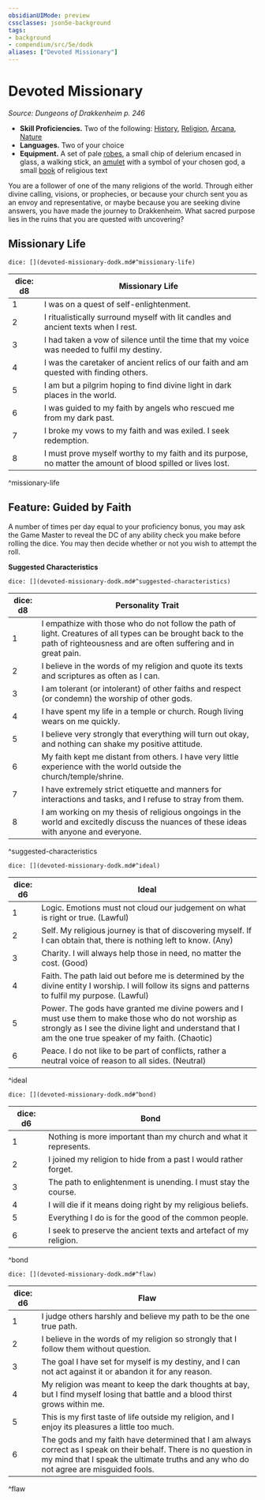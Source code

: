```yaml
---
obsidianUIMode: preview
cssclasses: json5e-background
tags:
- background
- compendium/src/5e/dodk
aliases: ["Devoted Missionary"]
---
```

# Devoted Missionary
*Source: Dungeons of Drakkenheim p. 246*  

- **Skill Proficiencies.** Two of the following: [History](Mechanics/Rules/skills.md#History), [Religion](Mechanics/Rules/skills.md#Religion), [Arcana](Mechanics/Rules/skills.md#Arcana), [Nature](Mechanics/Rules/skills.md#Nature)  
- **Languages.** Two of your choice  
- **Equipment.** A set of pale [robes](Mechanics/items/robes.md), a small chip of delerium encased in glass, a walking stick, an [amulet](Mechanics/items/amulet.md) with a symbol of your chosen god, a small [book](Mechanics/items/book.md) of religious text  

You are a follower of one of the many religions of the world. Through either divine calling, visions, or prophecies, or because your church sent you as an envoy and representative, or maybe because you are seeking divine answers, you have made the journey to Drakkenheim. What sacred purpose lies in the ruins that you are quested with uncovering?

## Missionary Life

`dice: [](devoted-missionary-dodk.md#^missionary-life)`

| dice: d8 | Missionary Life |
|----------|-----------------|
| 1 | I was on a quest of self-enlightenment. |
| 2 | I ritualistically surround myself with lit candles and ancient texts when I rest. |
| 3 | I had taken a vow of silence until the time that my voice was needed to fulfil my destiny. |
| 4 | I was the caretaker of ancient relics of our faith and am quested with finding others. |
| 5 | I am but a pilgrim hoping to find divine light in dark places in the world. |
| 6 | I was guided to my faith by angels who rescued me from my dark past. |
| 7 | I broke my vows to my faith and was exiled. I seek redemption. |
| 8 | I must prove myself worthy to my faith and its purpose, no matter the amount of blood spilled or lives lost. |
^missionary-life

## Feature: Guided by Faith

A number of times per day equal to your proficiency bonus, you may ask the Game Master to reveal the DC of any ability check you make before rolling the dice. You may then decide whether or not you wish to attempt the roll.

**Suggested Characteristics**

`dice: [](devoted-missionary-dodk.md#^suggested-characteristics)`

| dice: d8 | Personality Trait |
|----------|-------------------|
| 1 | I empathize with those who do not follow the path of light. Creatures of all types can be brought back to the path of righteousness and are often suffering and in great pain. |
| 2 | I believe in the words of my religion and quote its texts and scriptures as often as I can. |
| 3 | I am tolerant (or intolerant) of other faiths and respect (or condemn) the worship of other gods. |
| 4 | I have spent my life in a temple or church. Rough living wears on me quickly. |
| 5 | I believe very strongly that everything will turn out okay, and nothing can shake my positive attitude. |
| 6 | My faith kept me distant from others. I have very little experience with the world outside the church/temple/shrine. |
| 7 | I have extremely strict etiquette and manners for interactions and tasks, and I refuse to stray from them. |
| 8 | I am working on my thesis of religious ongoings in the world and excitedly discuss the nuances of these ideas with anyone and everyone. |
^suggested-characteristics

`dice: [](devoted-missionary-dodk.md#^ideal)`

| dice: d6 | Ideal |
|----------|-------|
| 1 | Logic. Emotions must not cloud our judgement on what is right or true. (Lawful) |
| 2 | Self. My religious journey is that of discovering myself. If I can obtain that, there is nothing left to know. (Any) |
| 3 | Charity. I will always help those in need, no matter the cost. (Good) |
| 4 | Faith. The path laid out before me is determined by the divine entity I worship. I will follow its signs and patterns to fulfil my purpose. (Lawful) |
| 5 | Power. The gods have granted me divine powers and I must use them to make those who do not worship as strongly as I see the divine light and understand that I am the one true speaker of my faith. (Chaotic) |
| 6 | Peace. I do not like to be part of conflicts, rather a neutral voice of reason to all sides. (Neutral) |
^ideal

`dice: [](devoted-missionary-dodk.md#^bond)`

| dice: d6 | Bond |
|----------|------|
| 1 | Nothing is more important than my church and what it represents. |
| 2 | I joined my religion to hide from a past I would rather forget. |
| 3 | The path to enlightenment is unending. I must stay the course. |
| 4 | I will die if it means doing right by my religious beliefs. |
| 5 | Everything I do is for the good of the common people. |
| 6 | I seek to preserve the ancient texts and artefact of my religion. |
^bond

`dice: [](devoted-missionary-dodk.md#^flaw)`

| dice: d6 | Flaw |
|----------|------|
| 1 | I judge others harshly and believe my path to be the one true path. |
| 2 | I believe in the words of my religion so strongly that I follow them without question. |
| 3 | The goal I have set for myself is my destiny, and I can not act against it or abandon it for any reason. |
| 4 | My religion was meant to keep the dark thoughts at bay, but I find myself losing that battle and a blood thirst grows within me. |
| 5 | This is my first taste of life outside my religion, and I enjoy its pleasures a little too much. |
| 6 | The gods and my faith have determined that I am always correct as I speak on their behalf. There is no question in my mind that I speak the ultimate truths and any who do not agree are misguided fools. |
^flaw